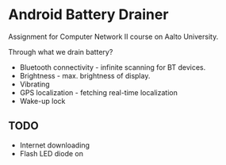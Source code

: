 # Android Battery Drainer

Assignment for Computer Network II course on Aalto University.

Through what we drain battery?
  * Bluetooth connectivity - infinite scanning for BT devices.
  * Brightness - max. brightness of display.
  * Vibrating
  * GPS localization - fetching real-time localization
  * Wake-up lock
  
## TODO

  * Internet downloading
  * Flash LED diode on
